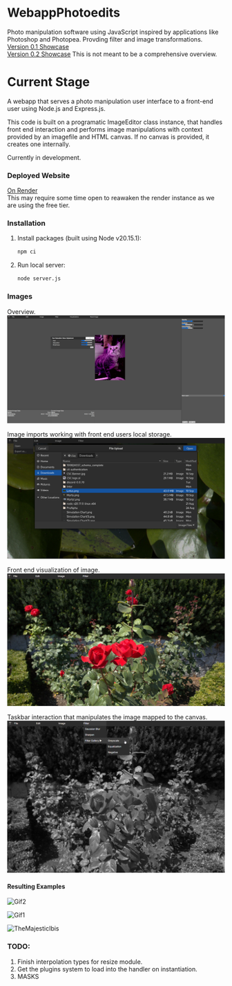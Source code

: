 # WebappPhotoedits
Photo manipulation software using JavaScript inspired by applications like Photoshop and Photopea.
Provding filter and image transformations. <br >
[Version 0.1 Showcase](https://youtu.be/N5Vu2j7mWeA) <br >
[Version 0.2 Showcase](https://youtu.be/yxHyBOE9t0Q) This is not meant to be a comprehensive overview. <br >
# Current Stage
A webapp that serves a photo manipulation user interface to a front-end user using Node.js and Express.js. 

This code is built on a programatic ImageEditor class instance, that handles front end interaction and performs image manipulations with context provided by an imagefile and HTML canvas. If no canvas is provided, it creates one internally. 

Currently in development.

### Deployed Website
[On Render](https://webappphotoedits.onrender.com/) <br >
This may require some time open to reawaken the render instance as we are using the free tier.

### Installation
1. Install packages (built using Node v20.15.1):
   ```bash
   npm ci
   ```
2. Run local server:
   ```bash
   node server.js
   ```

### Images
Overview.
![Overview](./public/images/Example4.jpg)

Image imports working with front end users local storage.
![File Imports](./public/images/fileImportsOnUI.png)

Front end visualization of image.
![Image Import](./public/images/RosesOnImport.jpg)

Taskbar interaction that manipulates the image mapped to the canvas.
![Greyscaling](./public/images/RosesGreyscaleOnTaskbar.jpg)

#### Resulting Examples
![Gif2](./public/images/gif2.gif)

![Gif1](./public/images/vectors.gif)

![TheMajesticIbis](./public/images/IbisPaintedEdges.jpeg)


### TODO:
1. Finish interpolation types for resize module.
2. Get the plugins system to load into the handler on instantiation.
3. MASKS

